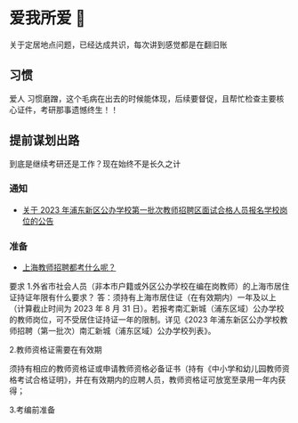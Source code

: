 # 爱我所爱 :brown_heart:

关于定居地点问题，已经达成共识，每次讲到感觉都是在翻旧账

## 习惯

爱人 习惯磨蹭，这个毛病在出去的时候能体现，后续要督促，且帮忙检查主要核心证件，考研那事遗憾终生！！

## 提前谋划出路

到底是继续考研还是工作？现在始终不是长久之计

### 通知

- [关于 2023 年浦东新区公办学校第一批次教师招聘区面试合格人员报名学校岗位的公告](https://www.pudong.gov.cn/019020002/20221208/748740.html)

### 准备

- [上海教师招聘都考什么呢？](https://www.zhihu.com/question/357502337)

要求 1.外省市社会人员（非本市户籍或外区公办学校在编在岗教师）的上海市居住证持证年限有什么要求？
答：须持有上海市居住证（在有效期内）一年及以上（计算截止时间为 2023 年 8 月 31 日）。若报考南汇新城（浦东区域）公办学校的教师岗位，可不受居住证持证一年的限制。详见《2023 年浦东新区公办学校教师招聘（第一批次）南汇新城（浦东区域）公办学校列表》。

2.教师资格证需要在有效期

须持有相应的教师资格证或申请教师资格必备证书（持有《中小学和幼儿园教师资格考试合格证明》，并在有效期内的应聘人员，教师资格证可放宽至录用一年内获得；

3.考编前准备
